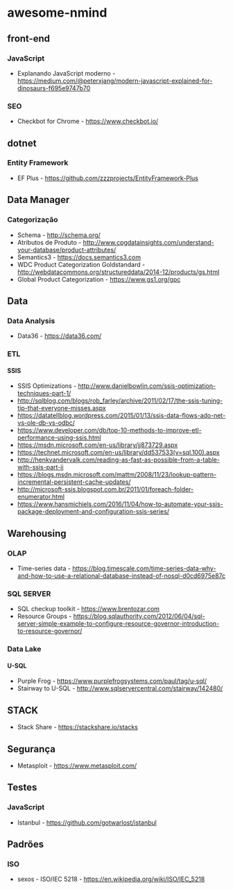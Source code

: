 # awesome-nmind

## front-end

### JavaScript

* Explanando JavaScript moderno - https://medium.com/@peterxjang/modern-javascript-explained-for-dinosaurs-f695e9747b70

### SEO

* Checkbot for Chrome - https://www.checkbot.io/

## dotnet

### Entity Framework

* EF Plus - https://github.com/zzzprojects/EntityFramework-Plus

## Data Manager

### Categorização

* Schema - http://schema.org/
* Atributos de Produto - http://www.cpgdatainsights.com/understand-your-database/product-attributes/
* Semantics3 - https://docs.semantics3.com
* WDC Product Categorization Goldstandard - http://webdatacommons.org/structureddata/2014-12/products/gs.html
* Global Product Categorization - https://www.gs1.org/gpc

## Data

### Data Analysis

* Data36 - https://data36.com/

### ETL

#### SSIS

* SSIS Optimizations - http://www.danielbowlin.com/ssis-optimization-techniques-part-1/
* http://sqlblog.com/blogs/rob_farley/archive/2011/02/17/the-ssis-tuning-tip-that-everyone-misses.aspx
* https://datatellblog.wordpress.com/2015/01/13/ssis-data-flows-ado-net-vs-ole-db-vs-odbc/
* https://www.developer.com/db/top-10-methods-to-improve-etl-performance-using-ssis.html
* https://msdn.microsoft.com/en-us/library/jj873729.aspx
* https://technet.microsoft.com/en-us/library/dd537533(v=sql.100).aspx
* http://henkvandervalk.com/reading-as-fast-as-possible-from-a-table-with-ssis-part-ii
* https://blogs.msdn.microsoft.com/mattm/2008/11/23/lookup-pattern-incremental-persistent-cache-updates/
* http://microsoft-ssis.blogspot.com.br/2011/01/foreach-folder-enumerator.html
* https://www.hansmichiels.com/2016/11/04/how-to-automate-your-ssis-package-deployment-and-configuration-ssis-series/

## Warehousing

### OLAP

* Time-series data - https://blog.timescale.com/time-series-data-why-and-how-to-use-a-relational-database-instead-of-nosql-d0cd6975e87c

### SQL SERVER

* SQL checkup toolkit - https://www.brentozar.com
* Resource Groups - https://blog.sqlauthority.com/2012/06/04/sql-server-simple-example-to-configure-resource-governor-introduction-to-resource-governor/

### Data Lake

#### U-SQL

* Purple Frog - https://www.purplefrogsystems.com/paul/tag/u-sql/
* Stairway to U-SQL - http://www.sqlservercentral.com/stairway/142480/

## STACK

* Stack Share - https://stackshare.io/stacks

## Segurança

* Metasploit - https://www.metasploit.com/

## Testes

### JavaScript

* Istanbul - https://github.com/gotwarlost/istanbul

## Padrões

### ISO

* sexos - ISO/IEC 5218 - https://en.wikipedia.org/wiki/ISO/IEC_5218
